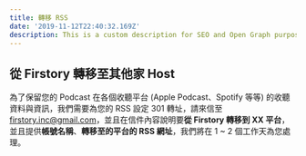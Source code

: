 ```yaml
---
title: 轉移 RSS
date: '2019-11-12T22:40:32.169Z'
description: This is a custom description for SEO and Open Graph purposes, rather than the default generated excerpt. Simply add a description field to the frontmatter.
---
```


## 從 Firstory 轉移至其他家 Host

為了保留您的 Podcast 在各個收聽平台 (Apple Podcast、Spotify 等等) 的收聽資料與資訊，我們需要為您的 RSS 設定 301 轉址，請來信至 [firstory.inc@gmail.com](mailto:firstory.inc@gmail.com)，並且在信件內容說明要**從 Firstory 轉移到 XX 平台**，並且提供**帳號名稱**、**轉移至的平台的 RSS 網址**，我們將在 1 ~ 2 個工作天為您處理。
